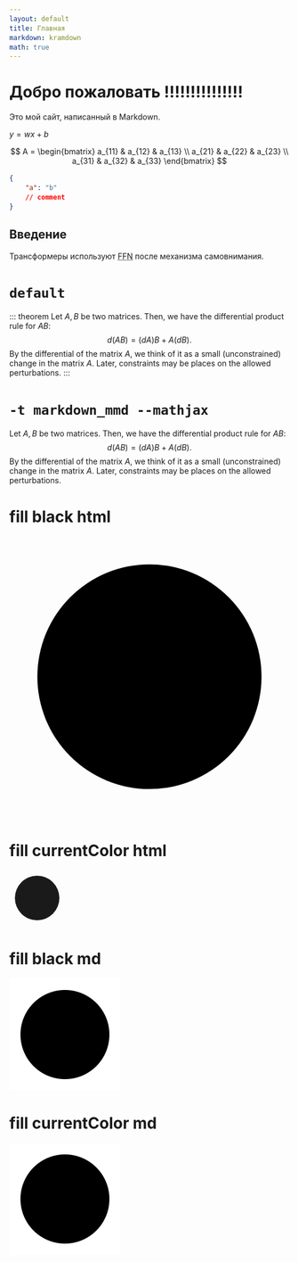```yaml
---
layout: default
title: Главная
markdown: kramdown
math: true
---
```


# Добро пожаловать !!!!!!!!!!!!!!!

Это мой сайт, написанный в Markdown.

$y=wx+b$

$$
A = \begin{bmatrix}
a_{11} & a_{12} & a_{13} \\
a_{21} & a_{22} & a_{23} \\
a_{31} & a_{32} & a_{33}
\end{bmatrix}
$$


```json
{
    "a": "b"
    // comment
}
```


<!-- comment -->
<!-- comment -->
<!-- 2222222 -->
<!-- comment -->
<!-- comment -->

## Введение

<!-- Original: Transformers use a Feed-forward network (FFN) after self-attention. -->
Трансформеры используют <abbr title="Feed-forward network - Нейронная сеть с прямой связью">FFN</abbr> после механизма самовнимания.


# `default`

::: theorem
Let $A,B$ be two matrices. Then, we have the differential product rule for $AB$:
$$d(AB) = (dA)B + A(dB).$$
By the differential of the matrix $A$, we think of it as a small (unconstrained) change in the matrix $A.$ Later, constraints may be places on the allowed perturbations.
:::

# `-t markdown_mmd --mathjax`

<div class="theorem" markdown="1">

Let $A,B$ be two matrices. Then, we have the differential product rule for $AB$:
$$d(AB) = (dA)B + A(dB).$$
By the differential of the matrix $A$, we think of it as a small (unconstrained) change in the matrix $A.$ Later, constraints may be places on the allowed perturbations.

</div>


# fill black html
<svg viewBox="0 0 100 100" xmlns="http://www.w3.org/2000/svg">
  <circle cx="50" cy="50" r="40" fill="black" />
</svg>

# fill currentColor html
<svg width="100" height="100" viewBox="0 0 100 100" fill="currentColor" xmlns="http://www.w3.org/2000/svg">
  <circle cx="50" cy="50" r="40"/>
</svg>

# fill black md
![svg](./black.svg)

# fill currentColor md
![svg](./currentColor.svg)

